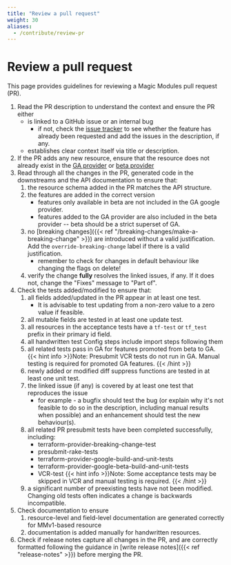 ```yaml
---
title: "Review a pull request"
weight: 30
aliases:
  - /contribute/review-pr
---
```


# Review a pull request

This page provides guidelines for reviewing a Magic Modules pull request (PR).

1. Read the PR description to understand the context and ensure the PR either
   * is linked to a GitHub issue or an internal bug
      * if not, check the [issue tracker](https://github.com/hashicorp/terraform-provider-google/issues) to see whether the feature has already been requested and add the issues in the description, if any.
   * establishes clear context itself via title or description.
2. If the PR adds any new resource, ensure that the resource does not already exist in the [GA provider](https://github.com/hashicorp/terraform-provider-google) or [beta provider](https://github.com/hashicorp/terraform-provider-google-beta)
1. Read through all the changes in the PR, generated code in the downstreams and the API documentation to ensure that:
   1. the resource schema added in the PR matches the API structure.
   1. the features are added in the correct version
      * features only available in beta are not included in the GA google provider.
      * features added to the GA provider are also included in the beta provider -- beta should be a strict superset of GA.
   1. no [breaking changes]({{< ref "/breaking-changes/make-a-breaking-change" >}}) are introduced without a valid justification. Add the `override-breaking-change` label if there is a valid justification.
      * remember to check for changes in default behaviour like changing the flags on delete! 
   1. verify the change **fully** resolves the linked issues, if any. If it does not, change the "Fixes" message to "Part of".
1. Check the tests added/modified to ensure that:
   1. all fields added/updated in the PR appear in at least one test.
      * It is advisable to test updating from a non-zero value to a zero value if feasible.
   1. all mutable fields are tested in at least one update test.
   1. all resources in the acceptance tests have a `tf-test` or `tf_test` prefix in their primary id field.
   1. all handwritten test Config steps include import steps following them
   1. all related tests pass in GA for features promoted from beta to GA.
      {{< hint info >}}Note:
      Presubmit VCR tests do not run in GA. Manual testing is required for promoted GA features.
      {{< /hint >}}
   1. newly added or modified diff suppress functions are tested in at least one unit test.
   1. the linked issue (if any) is covered by at least one test that reproduces the issue
      * for example - a bugfix should test the bug (or explain why it's not feasible to do so in the description, including manual results when possible) and an enhancement should test the new behaviour(s).
   1. all related PR presubmit tests have been completed successfully, including:
      * terraform-provider-breaking-change-test
      * presubmit-rake-tests
      * terraform-provider-google-build-and-unit-tests
      * terraform-provider-google-beta-build-and-unit-tests
      * VCR-test
      {{< hint info >}}Note:
      Some acceptance tests may be skipped in VCR and manual testing is required.
      {{< /hint >}}
   1. a significant number of preexisting tests have not been modified. Changing old tests often indicates a change is backwards incompatible.
1. Check documentation to ensure
   1. resource-level and field-level documentation are generated correctly for MMv1-based resource
   1. documentation is added manually for handwritten resources.   
1. Check if release notes capture all changes in the PR, and are correctly formatted following the guidance in [write release notes]({{< ref "release-notes" >}}) before merging the PR.

